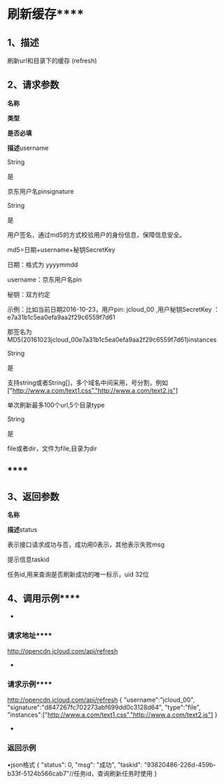# **刷新缓存******

## **1、描述**

刷新url和目录下的缓存 (refresh)

## **2、请求参数**

**名称**

**类型**

**是否必填**

**描述**username

String

是

京东用户名pinsignature

String

是

用户签名，通过md5的方式校验用户的身份信息，保障信息安全。

md5=日期+username+秘钥SecretKey

日期：格式为 yyyymmdd

username：京东用户名pin

秘钥：双方约定

示例：比如当前日期2016-10-23，用户pin: jcloud_00 ,用户秘钥SecretKey ：e7a31b1c5ea0efa9aa2f29c6559f7d61

那签名为MD5(20161023jcloud_00e7a31b1c5ea0efa9aa2f29c6559f7d61)instances

String

是

支持string或者String[]，多个域名中间采用，号分割，例如["http://www.a.com/text1.css","http://www.a.com/text2.js"]

单次刷新最多100个url,5个目录type

String

是

file或者dir，文件为file,目录为dir

## ****

## **3、返回参数**

**名称**

**描述**status

表示接口请求成功与否，成功用0表示，其他表示失败msg

提示信息taskid

任务id,用来查询是否刷新成功的唯一标示，uid 32位

##

## **4、调用示例******

* 
### **请求地址******

http://opencdn.jcloud.com/api/refresh

* 
### **请求示例******
http://opencdn.jcloud.com/api/refresh
{
"username":"jcloud_00",
"signature":"d847267fc702273abf699dd0c3128d64",
"type":"file",
"instances":["http://www.a.com/text1.css","http://www.a.com/text2.js"]
}

* 
### **返回示例**

•json格式
{
"status": 0,
"msg": "成功",
"taskid": "93820486-226d-459b-b33f-5124b566cab7"//任务id，查询刷新任务时使用
}
